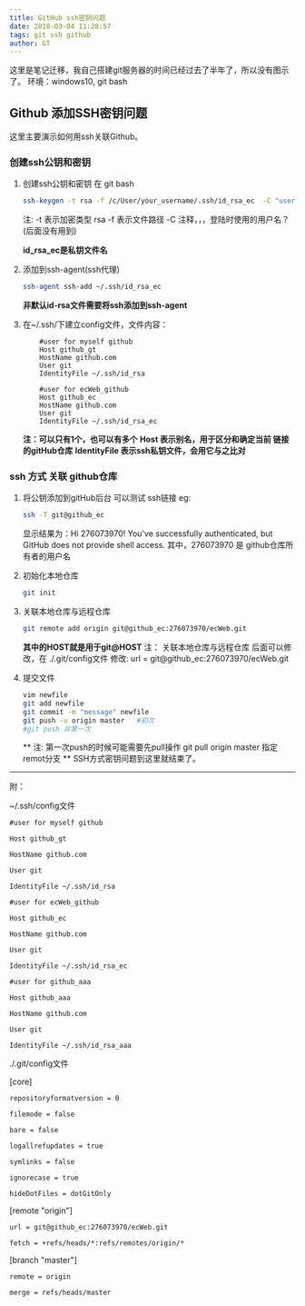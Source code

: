 ```yaml
---
title: GitHub ssh密钥问题
date: 2018-03-04 11:28:57
tags: git ssh github
author: GT
---
```

这里是笔记迁移，我自己搭建git服务器的时间已经过去了半年了，所以没有图示了。
环境：windows10, git bash

## Github 添加SSH密钥问题
这里主要演示如何用ssh关联Github。

### 创建ssh公钥和密钥

1. 创建ssh公钥和密钥
	在 git bash
	```bash
	ssh-keygen -t rsa -f /c/User/your_username/.ssh/id_rsa_ec  -C "username"
	```
	注:
	-t  表示加密类型 rsa
	-f  表示文件路径
	-C  注释，，，登陆时使用的用户名？(后面没有用到)

	**id_rsa_ec是私钥文件名**
	<!-- more -->

2. 添加到ssh-agent(ssh代理)
	```bash
	ssh-agent ssh-add ~/.ssh/id_rsa_ec
	```
	**非默认id-rsa文件需要将ssh添加到ssh-agent**

3. 在~/.ssh/下建立config文件，文件内容：
	```
		#user for myself github
		Host github_gt
		HostName github.com
		User git
		IdentityFile ~/.ssh/id_rsa

		#user for ecWeb_github
		Host github_ec
		HostName github.com
		User git
		IdentityFile ~/.ssh/id_rsa_ec
	```
	**注：可以只有1个，也可以有多个**
	**Host 表示别名，用于区分和确定当前 链接 的gitHub仓库**
	**IdentityFile 表示ssh私钥文件，会用它与之比对**

### ssh 方式 关联 github仓库
1. 将公钥添加到gitHub后台
	可以测试 ssh链接
	eg:
	```bash
	ssh -T git@github_ec
	```
	显示结果为：Hi 276073970! You've successfully authenticated, but GitHub does not provide shell access.
	其中，276073970 是 github仓库所有者的用户名

2. 初始化本地仓库
	```bash
	git init
	```

3. 关联本地仓库与远程仓库
	```bash
	git remote add origin git@github_ec:276073970/ecWeb.git
	```
	**其中的HOST就是用于git@HOST**
	注：
	关联本地仓库与远程仓库
	后面可以修改，在 ./.git/config文件
	修改:	url = git@github_ec:276073970/ecWeb.git

4. 提交文件
	```bash
	vim newfile
	git add newfile
	git commit -m "message" newfile
	git push -u origin master	#初次
	#git push 非第一次
	```
	**
	注:
	第一次push的时候可能需要先pull操作
	git pull origin master 
	指定remot分支 
	**
SSH方式密钥问题到这里就结束了。
***************************************************
附：

~/.ssh/config文件 

	#user for myself github

	Host github_gt

	HostName github.com

	User git

	IdentityFile ~/.ssh/id_rsa

	#user for ecWeb_github

	Host github_ec

	HostName github.com

	User git

	IdentityFile ~/.ssh/id_rsa_ec

	#user for github_aaa

	Host github_aaa

	HostName github.com

	User git

	IdentityFile ~/.ssh/id_rsa_aaa

./.git/config文件

[core]

	repositoryformatversion = 0

	filemode = false

	bare = false

	logallrefupdates = true

	symlinks = false

	ignorecase = true

	hideDotFiles = dotGitOnly

[remote "origin"]

	url = git@github_ec:276073970/ecWeb.git

	fetch = +refs/heads/*:refs/remotes/origin/*

[branch "master"]

	remote = origin

	merge = refs/heads/master